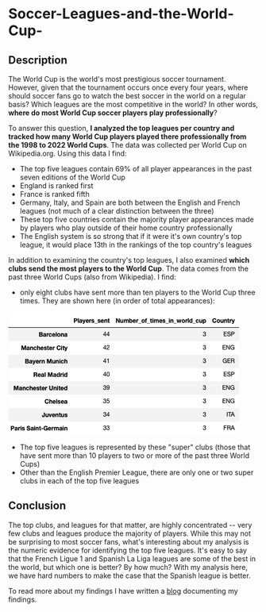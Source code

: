 # Soccer-Leagues-and-the-World-Cup-

## Description
The World Cup is the world's most prestigious soccer tournament. However, given that the tournament occurs once every four years, where should soccer fans go to watch the best soccer in the world on a regular basis? Which leagues are the most competitive in the world? In other words, **where do most World Cup soccer players play professionally**?

To answer this question, **I analyzed the top leagues per country and tracked how many World Cup players played there professionally from the 1998 to 2022 World Cups**. The data was collected per World Cup on Wikipedia.org. Using this data I find:
  - The top five leagues contain 69% of all player appearances in the past seven editions of the World Cup
  - England is ranked first
  - France is ranked fifth
  - Germany, Italy, and Spain are both between the English and French leagues (not much of a clear distinction between the three)
  - These top five countries contain the majority player appearances made by players who play outside of their home country professionally
  - The English system is so strong that if it were it's own country's top league, it would place 13th in the rankings of the top country's leagues
  
In addition to examining the country's top leagues, I also examined **which clubs send the most players to the World Cup**. The data comes from the past three World Cups (also from Wikipedia). I find:
  - only eight clubs have sent more than ten players to the World Cup three times. They are shown here (in order of total appearances):

![The top Clubs by World Cup Appearances](./images/Clubs_by_Players.png)

  - The top five leagues is represented by these "super" clubs (those that have sent more than 10 players to two or more of the past three World Cups)
  - Other than the English Premier League, there are only one or two super clubs in each of the top five leagues
    
## Conclusion 
The top clubs, and leagues for that matter, are highly concentrated -- very few clubs and leagues produce the majority of players. While this may not be surprising to most soccer fans, what's interesting about my analysis is the numeric evidence for identifying the top five leagues. It's easy to say that the French Ligue 1 and Spanish La Liga leagues are some of the best in the world, but which one is better? By how much? With my analysis here, we have hard numbers to make the case that the Spanish league is better. 

To read more about my findings I have written a [blog](https://medium.com/@gregfeliu/the-leagues-to-watch-to-cure-your-world-cup-hangover-be102b461e87) documenting my findings. 
